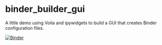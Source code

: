 # binder_builder_gui

A little demo using Voila and ipywidgets to build a GUI that creates
Binder configuration files.

[![Binder](https://mybinder.org/badge_logo.svg)](https://mybinder.org/v2/gh/choldgraf/binder_builder_gui/master?urlpath=voila%2Frender%2Fgui.ipynb)
